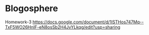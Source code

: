 # Blogosphere



Homework-3
https://docs.google.com/document/d/1lSTHos747Mq--TxF5WO26HnIF-eN8osSb2H4JvYLkqg/edit?usp=sharing
